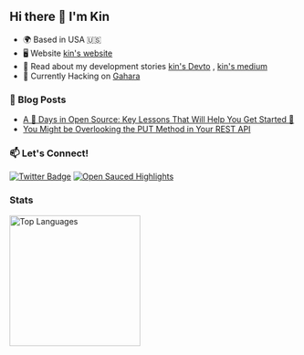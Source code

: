 ## Hi there 👋 I'm Kin

- 🌍 Based in USA 🇺🇸
- 🖥️ Website [kin's website](https://kinhong.vercel.app/)
- 📖 Read about my development stories [kin's Devto](https://dev.to/k1nho) , [kin's medium](https://medium.com/@k1nho)
- 👾 Currently Hacking on [Gahara](https://github.com/Gahara-Editor/gahara)

### 📝 Blog Posts

<!-- BLOG-POST-LIST:START -->
- [A 💯 Days in Open Source: Key Lessons That Will Help You Get Started 🚀](https://dev.to/k1nho/a-days-in-open-source-key-lessons-that-will-help-you-get-started-4e38)
- [You Might be Overlooking the PUT Method in Your REST API](https://dev.to/k1nho/you-might-be-overlooking-the-put-method-in-your-rest-api-2b1h)
<!-- BLOG-POST-LIST:END -->

### 📫 Let's Connect!

[![Twitter Badge](https://img.shields.io/badge/-@Kinho_nth-1ca0f1?style=flat&labelColor=1ca0f1&logo=twitter&logoColor=white)](https://twitter.com/Kinho_nth) [![Open Sauced Highlights](https://img.shields.io/badge/🍕%20Open%20Source-212121)](https://insights.opensauced.pizza/user/k1nho/highlights)

### Stats

<div style="display: flex;"> 
  <img src="https://github-readme-stats.vercel.app/api/top-langs/?username=k1nho&layout=compact&langs_count=10&title_color=0891b2&text_color=e4e4e7&icon_color=0891b2&bg_color=3f3f46&hide_border=true&locale=en&custom_title=Top%20%Languages" alt="Top Languages" height="229" />
</div>

<!---
k1nho/k1nho is a ✨ special ✨ repository because its `README.md` (this file) appears on your GitHub profile.
You can click the Preview link to take a look at your changes.
--->
